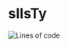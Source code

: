 # sIIsTy

![Lines of code](https://img.shields.io/tokei/lines/github.com/siisgoo/siisty?style=flat-square)
